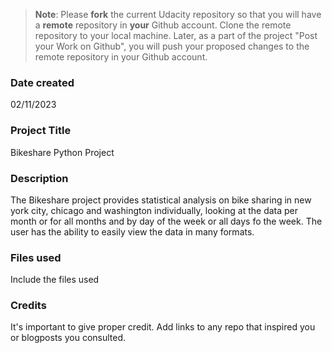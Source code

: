 >**Note**: Please **fork** the current Udacity repository so that you will have a **remote** repository in **your** Github account. Clone the remote repository to your local machine. Later, as a part of the project "Post your Work on Github", you will push your proposed changes to the remote repository in your Github account.

### Date created
02/11/2023

### Project Title
Bikeshare Python Project

### Description
The Bikeshare project provides statistical analysis on bike sharing in new york city, chicago and washington individually, looking at the data per month or for all months and by day of the week or all days fo the week. The user has the ability to easily view the data in many formats.

### Files used
Include the files used

### Credits
It's important to give proper credit. Add links to any repo that inspired you or blogposts you consulted.

